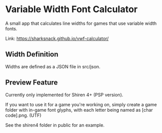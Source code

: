 # Variable Width Font Calculator

A small app that calculates line widths for games that use variable width fonts.

Link: https://sharksnack.github.io/vwf-calculator/

## Width Definition

Widths are defined as a JSON file in src/json.

## Preview Feature

Currently only implemented for Shiren 4+ (PSP version).

If you want to use it for a game you're working on, simply create a game folder with in-game font glyphs, with each letter being named as [char code].png. (UTF)

See the shiren4 folder in public for an example.
